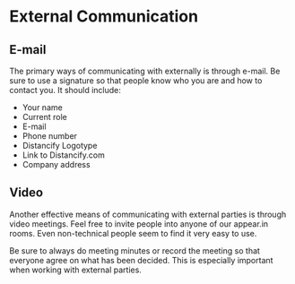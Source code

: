 # External Communication

## E-mail

The primary ways of communicating with externally is through e-mail. Be sure to use a signature so that people know who you are and how to contact you. It should include:

- Your name
- Current role
- E-mail
- Phone number
- Distancify Logotype
- Link to Distancify.com
- Company address

## Video

Another effective means of communicating with external parties is through video meetings. Feel free to invite people into anyone of our appear.in rooms. Even non-technical people seem to find it very easy to use.

Be sure to always do meeting minutes or record the meeting so that everyone agree on what has been decided. This is especially important when working with external parties.